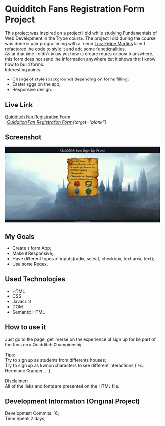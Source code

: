 # Quidditch Fans Registration Form Project
This project was inspired on a project I did while studying Fundamentals of Web Development in the Trybe course. The project I did during the course was done in pair programming with a friend <a href="https://github.com/Felpsmars" target="_blank">Luiz Felipe Martins</a> later I refactored the code to style it and add some functionalities.
<br>
 As at that time I didn't know yet how to create routes or post it anywhere, this form does not send the information anywhere but it shows that I know how to build forms.
<br>
 Interesting points:
 * Change of style (background) depending on forms filling;
 * Easter eggs on the app;
 * Responsive design.

## Live Link
<a href="https://quidditch-form.netlify.app/" target="_blank">Quidditch Fan Registration Form</a>
<br> __[Quidditch Fan Registration Form](https://quidditch-form.netlify.app/){target="_blank"}__

  
## Screenshot
![ScreenShot](./images/screenshot.png)

## My Goals
* Create a form App;
* Make it Responsive;
* Have different types of inputs(radio, select, checkbox, text area, text);
* Use some Regex.

## Used Technologies
  * HTML
  * CSS
  * Javacript
  * DOM
  * Semantic HTML

## How to use it
  Just go to the page, get imerse on the experience of sign up for be part of the fans on a Quidditch Championship.<br><br>
  Tips: <br>
  Try to sign up as students from differents houses; <br>
  Try to sign up as kwnon characters to see different interactions ( ex.: Hermione Granger, ...). <br><br>
  Disclaimer: 
  <br>
     All of the links and fonts are presented on the HTML file.
    
    
## Development Information (Original Project)
  Development Commits: 16; <br>
  Time Spent: 2 days; <br> 
